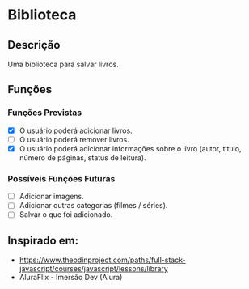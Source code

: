 # Biblioteca

## Descrição
Uma biblioteca para salvar livros.

## Funções

### Funções Previstas
- [X] O usuário poderá adicionar livros.
- [ ] O usuário poderá remover livros.
- [X] O usuário poderá adicionar informações sobre o livro (autor, titulo, número de páginas, status de leitura).

### Possíveis Funções Futuras
- [ ] Adicionar imagens.
- [ ] Adicionar outras categorias (filmes / séries).
- [ ] Salvar o que foi adicionado.

## Inspirado em:
- https://www.theodinproject.com/paths/full-stack-javascript/courses/javascript/lessons/library
- AluraFlix - Imersão Dev (Alura)